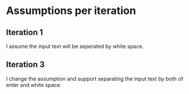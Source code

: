 # Assumptions per iteration

## Iteration 1
I assume the input text will be seperated by white space.

## Iteration 3
I change the assumption and support separating the input text by both of enter and white space.
